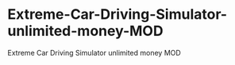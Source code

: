 # Extreme-Car-Driving-Simulator-unlimited-money-MOD
Extreme Car Driving Simulator unlimited money MOD
